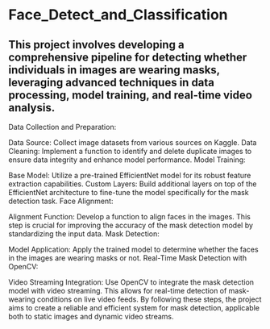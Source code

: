# Face_Detect_and_Classification

## This project involves developing a comprehensive pipeline for detecting whether individuals in images are wearing masks, leveraging advanced techniques in data processing, model training, and real-time video analysis.

Data Collection and Preparation:

Data Source: Collect image datasets from various sources on Kaggle.
Data Cleaning: Implement a function to identify and delete duplicate images to ensure data integrity and enhance model performance.
Model Training:

Base Model: Utilize a pre-trained EfficientNet model for its robust feature extraction capabilities.
Custom Layers: Build additional layers on top of the EfficientNet architecture to fine-tune the model specifically for the mask detection task.
Face Alignment:

Alignment Function: Develop a function to align faces in the images. This step is crucial for improving the accuracy of the mask detection model by standardizing the input data.
Mask Detection:

Model Application: Apply the trained model to determine whether the faces in the images are wearing masks or not.
Real-Time Mask Detection with OpenCV:

Video Streaming Integration: Use OpenCV to integrate the mask detection model with video streaming. This allows for real-time detection of mask-wearing conditions on live video feeds.
By following these steps, the project aims to create a reliable and efficient system for mask detection, applicable both to static images and dynamic video streams.
